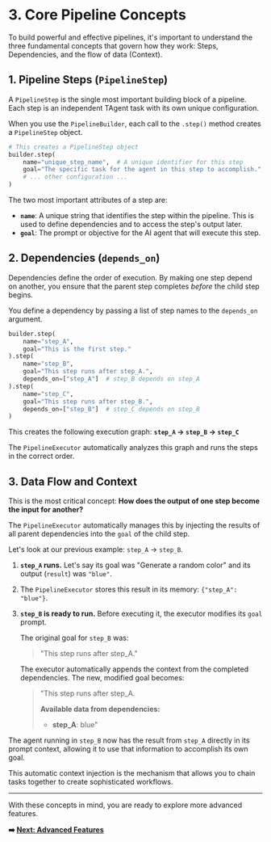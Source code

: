 # 3. Core Pipeline Concepts

To build powerful and effective pipelines, it's important to understand the three fundamental concepts that govern how they work: Steps, Dependencies, and the flow of data (Context).

## 1. Pipeline Steps (`PipelineStep`)

A `PipelineStep` is the single most important building block of a pipeline. Each step is an independent TAgent task with its own unique configuration.

When you use the `PipelineBuilder`, each call to the `.step()` method creates a `PipelineStep` object.

```python
# This creates a PipelineStep object
builder.step(
    name="unique_step_name",  # A unique identifier for this step
    goal="The specific task for the agent in this step to accomplish.",
    # ... other configuration ...
)
```

The two most important attributes of a step are:
- **`name`**: A unique string that identifies the step within the pipeline. This is used to define dependencies and to access the step's output later.
- **`goal`**: The prompt or objective for the AI agent that will execute this step.

## 2. Dependencies (`depends_on`)

Dependencies define the order of execution. By making one step depend on another, you ensure that the parent step completes *before* the child step begins.

You define a dependency by passing a list of step names to the `depends_on` argument.

```python
builder.step(
    name="step_A",
    goal="This is the first step."
).step(
    name="step_B",
    goal="This step runs after step_A.",
    depends_on=["step_A"]  # step_B depends on step_A
).step(
    name="step_C",
    goal="This step runs after step_B.",
    depends_on=["step_B"]  # step_C depends on step_B
)
```

This creates the following execution graph:
**`step_A` → `step_B` → `step_C`**

The `PipelineExecutor` automatically analyzes this graph and runs the steps in the correct order.

## 3. Data Flow and Context

This is the most critical concept: **How does the output of one step become the input for another?**

The `PipelineExecutor` automatically manages this by injecting the results of all parent dependencies into the `goal` of the child step.

Let's look at our previous example: `step_A` → `step_B`.

1.  **`step_A` runs.** Let's say its goal was "Generate a random color" and its output (`result`) was `"blue"`.
2.  The `PipelineExecutor` stores this result in its memory: `{"step_A": "blue"}`.
3.  **`step_B` is ready to run.** Before executing it, the executor modifies its `goal` prompt.

    The original goal for `step_B` was:
    > "This step runs after step_A."

    The executor automatically appends the context from the completed dependencies. The new, modified goal becomes:
    > "This step runs after step_A.
    >
    > **Available data from dependencies:**
    > - **step_A**: blue"

The agent running in `step_B` now has the result from `step_A` directly in its prompt context, allowing it to use that information to accomplish its own goal.

This automatic context injection is the mechanism that allows you to chain tasks together to create sophisticated workflows.

---

With these concepts in mind, you are ready to explore more advanced features.

**➡️ [Next: Advanced Features](./04_advanced_features.md)**
